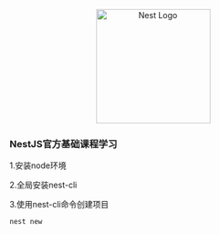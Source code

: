 <p align="center">
  <a href="http://nestjs.com/" target="blank"><img src="https://nestjs.com/img/logo-small.svg" width="200" alt="Nest Logo" /></a>
</p>

###  NestJS官方基础课程学习
1.安装node环境

2.全局安装nest-cli

3.使用nest-cli命令创建项目

```bazaar
nest new
```



